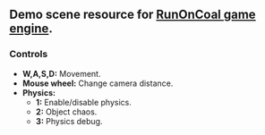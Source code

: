 ## Demo scene resource for [RunOnCoal game engine](../../../run-on-coal).

### Controls
* **W,A,S,D:** Movement.
* **Mouse wheel:** Change camera distance.
* **Physics:**
  * **1:** Enable/disable physics.
  * **2:** Object chaos.
  * **3:** Physics debug.
